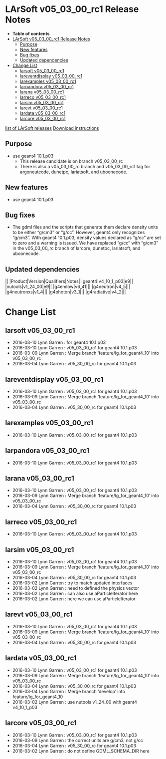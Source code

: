 LArSoft v05\_03\_00\_rc1 Release Notes
===============================================================================

-   **Table of contents**
-   [LArSoft v05\_03\_00\_rc1 Release Notes](#LArSoft-v05_03_00_rc1-Release-Notes)
    -   [Purpose](#Purpose)
    -   [New features](#New-features)
    -   [Bug fixes](#Bug-fixes)
    -   [Updated dependencies](#Updated-dependencies)
-   [Change List](#Change-List)
    -   [larsoft v05\_03\_00\_rc1](#larsoft-v05_03_00_rc1)
    -   [lareventdisplay v05\_03\_00\_rc1](#lareventdisplay-v05_03_00_rc1)
    -   [larexamples v05\_03\_00\_rc1](#larexamples-v05_03_00_rc1)
    -   [larpandora v05\_03\_00\_rc1](#larpandora-v05_03_00_rc1)
    -   [larana v05\_03\_00\_rc1](#larana-v05_03_00_rc1)
    -   [larreco v05\_03\_00\_rc1](#larreco-v05_03_00_rc1)
    -   [larsim v05\_03\_00\_rc1](#larsim-v05_03_00_rc1)
    -   [larevt v05\_03\_00\_rc1](#larevt-v05_03_00_rc1)
    -   [lardata v05\_03\_00\_rc1](#lardata-v05_03_00_rc1)
    -   [larcore v05\_03\_00\_rc1](#larcore-v05_03_00_rc1)

[list of LArSoft releases](LArSoft_release_list)
[Download instructions](http://scisoft.fnal.gov/scisoft/bundles/larsoft/v05_03_00_rc1/larsoft-v05_03_00_rc1.html)

Purpose
--------------------

-   use geant4 10.1.p03
    -   This release candidate is on branch v05\_03\_00\_rc
    -   There is also a v05\_03\_00\_rc branch and v05\_03\_00\_rc1 tag for argoneutcode, dunetpc, lariatsoft, and uboonecode.

New features
------------------------------

-   use geant4 10.1.p03

Bug fixes
------------------------

-   The gdml files and the scripts that generate them declare density units to be either “g/cm3” or “g/cc”. However, geant4 only recognizes “g/cm3”. With geant4 10.1.p03, density values declared as “g/cc” are set to zero and a warning is issued. We have replaced “g/cc” with “g/cm3” in the v05\_03\_00\_rc branch of larcore, dunetpc, lariatsoft, and uboonecode.

Updated dependencies
----------------------------------------------

||
|Product|Version|Qualifiers|Notes|
|geant4|v4\_10\_1\_p03|e9||
|nutools|v1\_24\_00|e9||
|g4emlow|v6\_41|||
|g4neutron|v4\_5|||
|g4neutronxs|v1\_4|||
|g4photon|v3\_1|||
|g4radiative|v4\_2|||

Change List
============================

larsoft v05\_03\_00\_rc1
---------------------------------------------------

-   2016-03-10 Lynn Garren : for geant4 10.1.p03
-   2016-03-10 Lynn Garren : v05\_03\_00\_rc1 for geant4 10.1.p03
-   2016-03-09 Lynn Garren : Merge branch ‘feature/lg\_for\_geant4\_10’ into v05\_03\_00\_rc
-   2016-03-04 Lynn Garren : v05\_30\_00\_rc for geant4 10.1.p03

lareventdisplay v05\_03\_00\_rc1
-------------------------------------------------------------------

-   2016-03-10 Lynn Garren : v05\_03\_00\_rc1 for geant4 10.1.p03
-   2016-03-09 Lynn Garren : Merge branch ‘feature/lg\_for\_geant4\_10’ into v05\_03\_00\_rc
-   2016-03-04 Lynn Garren : v05\_30\_00\_rc for geant4 10.1.p03

larexamples v05\_03\_00\_rc1
-----------------------------------------------------------

-   2016-03-10 Lynn Garren : v05\_03\_00\_rc1 for geant4 10.1.p03

larpandora v05\_03\_00\_rc1
---------------------------------------------------------

-   2016-03-10 Lynn Garren : v05\_03\_00\_rc1 for geant4 10.1.p03

larana v05\_03\_00\_rc1
-------------------------------------------------

-   2016-03-10 Lynn Garren : v05\_03\_00\_rc1 for geant4 10.1.p03
-   2016-03-09 Lynn Garren : Merge branch ‘feature/lg\_for\_geant4\_10’ into v05\_03\_00\_rc
-   2016-03-04 Lynn Garren : v05\_30\_00\_rc for geant4 10.1.p03

larreco v05\_03\_00\_rc1
---------------------------------------------------

-   2016-03-10 Lynn Garren : v05\_03\_00\_rc1 for geant4 10.1.p03

larsim v05\_03\_00\_rc1
-------------------------------------------------

-   2016-03-10 Lynn Garren : v05\_03\_00\_rc1 for geant4 10.1.p03
-   2016-03-09 Lynn Garren : Merge branch ‘feature/lg\_for\_geant4\_10’ into v05\_03\_00\_rc
-   2016-03-04 Lynn Garren : v05\_30\_00\_rc for geant4 10.1.p03
-   2016-03-02 Lynn Garren : try to match updated interfaces
-   2016-03-02 Lynn Garren : need to defined the physics vector
-   2016-03-02 Lynn Garren : can also use aParticleIterator here
-   2016-03-02 Lynn Garren : here we can use aParticleIterator

larevt v05\_03\_00\_rc1
-------------------------------------------------

-   2016-03-10 Lynn Garren : v05\_03\_00\_rc1 for geant4 10.1.p03
-   2016-03-09 Lynn Garren : Merge branch ‘feature/lg\_for\_geant4\_10’ into v05\_03\_00\_rc
-   2016-03-04 Lynn Garren : v05\_30\_00\_rc for geant4 10.1.p03

lardata v05\_03\_00\_rc1
---------------------------------------------------

-   2016-03-10 Lynn Garren : v05\_03\_00\_rc1 for geant4 10.1.p03
-   2016-03-09 Lynn Garren : Merge branch ‘feature/lg\_for\_geant4\_10’ into v05\_03\_00\_rc
-   2016-03-04 Lynn Garren : v05\_30\_00\_rc for geant4 10.1.p03
-   2016-03-04 Lynn Garren : Merge branch ‘develop’ into feature/lg\_for\_geant4\_10
-   2016-03-02 Lynn Garren : use nutools v1\_24\_00 with geant4 v4\_10\_1\_p03

larcore v05\_03\_00\_rc1
---------------------------------------------------

-   2016-03-10 Lynn Garren : v05\_03\_00\_rc1 for geant4 10.1.p03
-   2016-03-09 Lynn Garren : the correct units are g/cm3, not g/cc
-   2016-03-04 Lynn Garren : v05\_30\_00\_rc for geant4 10.1.p03
-   2016-03-02 Lynn Garren : do not define GDML\_SCHEMA\_DIR here

